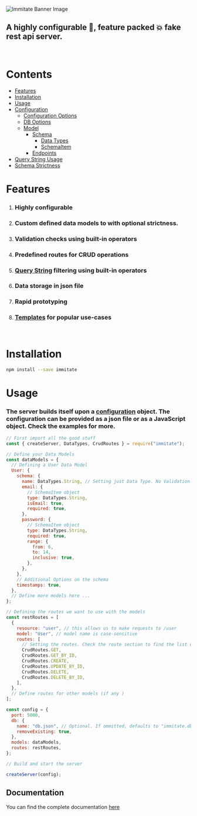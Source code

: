 ![Immitate Banner Image](assets/banner.png)

## A highly configurable 📝, feature packed 💥 fake rest api server.

&nbsp;

# Contents

- [Features](#features)
- [Installation](#installation)
- [Usage](#usage)
- [Configuration](#configuration)
  - [Configuration Options](#configuration-options)
  - [DB Options](#db-options)
  - [Model](#model)
    - [Schema](#schema)
      - [Data Types](#data-types)
      - [SchemaItem](#schemaitem)
    - [Endpoints](#endpoints)
- [Query String Usage](#query-string)
- [Schema Strictness](#schema-strictness)

# Features

1. ### Highly configurable
2. ### Custom defined data models to with optional strictness.
3. ### Validation checks using built-in operators
4. ### Predefined routes for CRUD operations
5. ### [Query String](#query-string) filtering using built-in operators
6. ### Data storage in json file
7. ### Rapid prototyping
8. ### [Templates](#templates) for popular use-cases

&nbsp;

# Installation

```bash
npm install --save immitate
```

# Usage

### The server builds itself upon a [configuration](#configuration) object. The configuration can be provided as a json file or as a JavaScript object. Check the examples for more.

```js
// First import all the good stuff
const { createServer, DataTypes, CrudRoutes } = require("immitate");

// Define your Data Models
const dataModels = {
  // Defining a User Data Model
  User: {
    schema: {
      name: DataTypes.String, // Setting just Data Type. No Validation options
      email: {
        // SchemaItem object
        type: DataTypes.String,
        isEmail: true,
        required: true,
      },
      password: {
        // SchemaItem object
        type: DataTypes.String,
        required: true,
        range: {
          from: 6,
          to: 14,
          inclusive: true,
        },
      },
    },
    // Additional Options on the schema
    timestamps: true,
  },
  // Define more models here ...
};

// Defining the routes we want to use with the models
const restRoutes = [
  {
    resource: "user", // this allows us to make requests to /user
    model: "User", // model name is case-sensitive
    routes: [
      // Setting the routes. Check the route section to find the list of all routes.
      CrudRoutes.GET,
      CrudRoutes.GET_BY_ID,
      CrudRoutes.CREATE,
      CrudRoutes.UPDATE_BY_ID,
      CrudRoutes.DELETE,
      CrudRoutes.DELETE_BY_ID,
    ],
  },
  // Define routes for other models (if any )
];

const config = {
  port: 5000,
  db: {
    name: "db.json", // Optional. If ommitted, defaults to "immitate.db.json"
    removeExisting: true,
  },
  models: dataModels,
  routes: restRoutes,
};

// Build and start the server

createServer(config);
```

## Documentation

You can find the complete documentation [here](#somewhere)